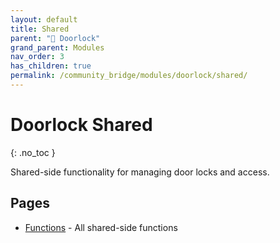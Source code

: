 ```yaml
---
layout: default
title: Shared
parent: "🚪 Doorlock"
grand_parent: Modules
nav_order: 3
has_children: true
permalink: /community_bridge/modules/doorlock/shared/
---
```


# Doorlock Shared
{: .no_toc }

Shared-side functionality for managing door locks and access.

## Pages

- [Functions](shared/functions.md) - All shared-side functions